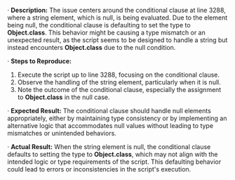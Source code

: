 ﻿·  **Description:** The issue centers around the conditional clause at line 3288, where a string element, which is null, is being evaluated. Due to the element being null, the conditional clause is defaulting to set the type to **Object.class**. This behavior might be causing a type mismatch or an unexpected result, as the script seems to be designed to handle a string but instead encounters **Object.class** due to the null condition.

·  **Steps to Reproduce:**

1. Execute the script up to line 3288, focusing on the conditional clause.
1. Observe the handling of the string element, particularly when it is null.
1. Note the outcome of the conditional clause, especially the assignment to **Object.class** in the null case.

·  **Expected Result:** The conditional clause should handle null elements appropriately, either by maintaining type consistency or by implementing an alternative logic that accommodates null values without leading to type mismatches or unintended behaviors.

·  **Actual Result:** When the string element is null, the conditional clause defaults to setting the type to **Object.class**, which may not align with the intended logic or type requirements of the script. This defaulting behavior could lead to errors or inconsistencies in the script's execution.

